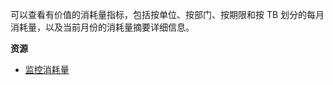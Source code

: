可以查看有价值的消耗量指标，包括按单位、按部门、按期限和按 TB 划分的每月消耗量，以及当前月份的消耗量摘要详细信息。

**资源**

-   [监控消耗量](https://docs.teradata.com/search/all?query=Monitoring+Consumption&content-lang=en-US)

